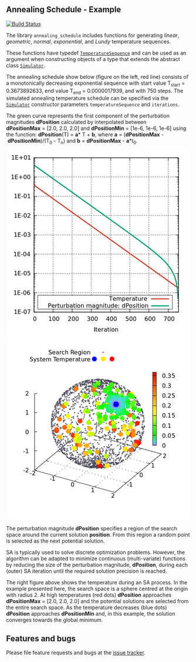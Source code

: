 ##  Annealing Schedule - Example
[![Build Status](https://travis-ci.com/simphotonics/simulated_annealing.svg?branch=main)](https://travis-ci.com/simphotonics/simulated_annealing)

The library `annealing_schedule` includes functions for generating
*linear*, *geometric*, *normal*, *exponential*, and *Lundy*
temperature sequences.

These functions have typedef [`TemperatureSequence`][TemperatureSequence]
and can be used as an argument when
constructing objects of a type that extends the abstract class [`Simulator`][SimulatorClass].

The annealing schedule show below (figure on the left, red line) consists of a monotonically decreasing exponential sequence with start value T<sub>start</sub> = 0.3673892633, end value T<sub>end</sub> = 0.0000017939, and with 750 steps.
The simulated annealing temperature schedule can be specified via the [`Simulator`][SimulatorClass] constructor parameters `temperatureSequence` and `iterations`.

The green curve represents the first component of the perturbation magnitudes **dPosition**
calculated by interpolated between **dPositionMax**&nbsp;=&nbsp;\[2.0,&nbsp;2.0,&nbsp;2.0\]
and **dPositionMin**&nbsp;=&nbsp;\[1e-6,&nbsp;1e-6,&nbsp;1e-6\] using the
function: **dPosition**(T)&nbsp;=&nbsp;**a**\*&nbsp;T&nbsp;+&nbsp;**b**,
where **a**&nbsp;=&nbsp;(**dPositionMax**&nbsp;-&nbsp;**dPositionMin**)/(T<sub>0</sub>&nbsp;-&nbsp;T<sub>n</sub>)
and **b**&nbsp;=&nbsp;**dPositionMax**&nbsp;-&nbsp;**a**\*t<sub>0</sub>.

![Annealing Schedule](https://raw.githubusercontent.com/simphotonics/simulated_annealing/main/example/plots/annealing_schedule.png)
![Temperature 3D](https://raw.githubusercontent.com/simphotonics/simulated_annealing/main/example/plots/temperature.png)

The perturbation magnitude **dPosition** specifies a region of the search space around
the current solution **position**. From this region a random point is selected as the
next potential solution.

SA is typically used to solve discrete optimization problems.
However, the algorithm can be adapted to minimize continuous (multi-variate) functions by reducing the size of the
perturbation magnitude, **dPosition**, during each (outer) SA iteration until the required solution precision
is reached.

The right figure above shows the temperature during an SA process. In the example presented here, the search space is a
sphere centred at the origin with radius 2.
At high temperatures (red dots) **dPosition** approaches **dPositionMax**&nbsp;=&nbsp;\[2.0,&nbsp;2.0,&nbsp;2.0\]
and the potential solutions are selected from the entire search space.
As the temperature decreases (blue dots) **dPosition** approaches **dPositionMin** and,
in this example, the solution converges towards the global minimum.

## Features and bugs
Please file feature requests and bugs at the [issue tracker].

[issue tracker]: https://github.com/simphotonics/simulated_annealing/issues

[SimulatorClass]: https://pub.dev/documentation/simulated_annealing/latest/simulated_annealing/Simulator-class.html

[TemperatureSequence]: https://pub.dev/documentation/simulated_annealing/latest/simulated_annealing/TemperatureSequence.html
